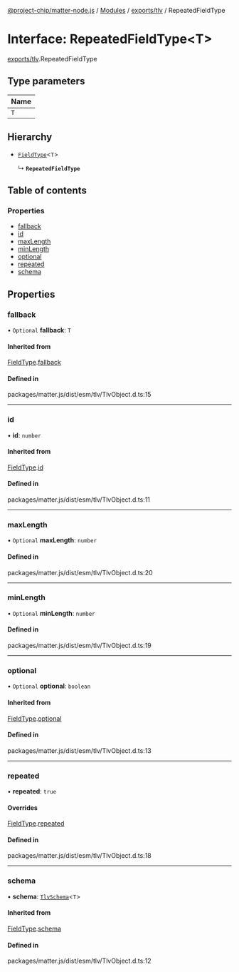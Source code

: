 [@project-chip/matter-node.js](../README.md) / [Modules](../modules.md) / [exports/tlv](../modules/exports_tlv.md) / RepeatedFieldType

# Interface: RepeatedFieldType\<T\>

[exports/tlv](../modules/exports_tlv.md).RepeatedFieldType

## Type parameters

| Name |
| :------ |
| `T` |

## Hierarchy

- [`FieldType`](exports_tlv.FieldType.md)\<`T`\>

  ↳ **`RepeatedFieldType`**

## Table of contents

### Properties

- [fallback](exports_tlv.RepeatedFieldType.md#fallback)
- [id](exports_tlv.RepeatedFieldType.md#id)
- [maxLength](exports_tlv.RepeatedFieldType.md#maxlength)
- [minLength](exports_tlv.RepeatedFieldType.md#minlength)
- [optional](exports_tlv.RepeatedFieldType.md#optional)
- [repeated](exports_tlv.RepeatedFieldType.md#repeated)
- [schema](exports_tlv.RepeatedFieldType.md#schema)

## Properties

### fallback

• `Optional` **fallback**: `T`

#### Inherited from

[FieldType](exports_tlv.FieldType.md).[fallback](exports_tlv.FieldType.md#fallback)

#### Defined in

packages/matter.js/dist/esm/tlv/TlvObject.d.ts:15

___

### id

• **id**: `number`

#### Inherited from

[FieldType](exports_tlv.FieldType.md).[id](exports_tlv.FieldType.md#id)

#### Defined in

packages/matter.js/dist/esm/tlv/TlvObject.d.ts:11

___

### maxLength

• `Optional` **maxLength**: `number`

#### Defined in

packages/matter.js/dist/esm/tlv/TlvObject.d.ts:20

___

### minLength

• `Optional` **minLength**: `number`

#### Defined in

packages/matter.js/dist/esm/tlv/TlvObject.d.ts:19

___

### optional

• `Optional` **optional**: `boolean`

#### Inherited from

[FieldType](exports_tlv.FieldType.md).[optional](exports_tlv.FieldType.md#optional)

#### Defined in

packages/matter.js/dist/esm/tlv/TlvObject.d.ts:13

___

### repeated

• **repeated**: ``true``

#### Overrides

[FieldType](exports_tlv.FieldType.md).[repeated](exports_tlv.FieldType.md#repeated)

#### Defined in

packages/matter.js/dist/esm/tlv/TlvObject.d.ts:18

___

### schema

• **schema**: [`TlvSchema`](../classes/exports_tlv.TlvSchema.md)\<`T`\>

#### Inherited from

[FieldType](exports_tlv.FieldType.md).[schema](exports_tlv.FieldType.md#schema)

#### Defined in

packages/matter.js/dist/esm/tlv/TlvObject.d.ts:12
